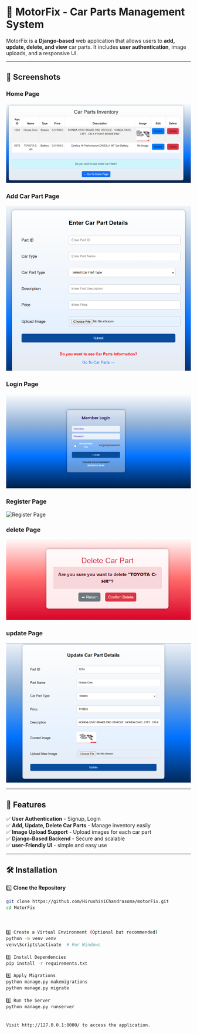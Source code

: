 # 🚗 MotorFix - Car Parts Management System

MotorFix is a **Django-based** web application that allows users to **add, update, delete, and view** car parts. It includes **user authentication**, image uploads, and a responsive UI.

 

---

## 📸 Screenshots

### Home Page
![Home Page](/MotorFix/screenshots/carpartsinventory.png)

### Add Car Part Page
![Add Car Part](/MotorFix/screenshots/adddetails.png)

### Login Page
![Login Page](/MotorFix/screenshots/login.png)

### Register Page
![Register Page](/MotorFix/screenshots/register.png)

### delete Page
![delete Page](/MotorFix/screenshots/delete.png)

### update Page
![update Page](/MotorFix/screenshots/updatedetails.png)

---

## 📌 Features

✅ **User Authentication** - Signup, Login  
✅ **Add, Update, Delete Car Parts** - Manage inventory easily  
✅ **Image Upload Support** - Upload images for each car part  
✅ **Django-Based Backend** - Secure and scalable  
✅ **user-Friendly UI** - simple and easy use  

---

## 🛠 Installation

1️⃣ **Clone the Repository**
```bash
git clone https://github.com/HirushiniChandrasoma/motorFix.git
cd MotorFix



2️⃣ Create a Virtual Environment (Optional but recommended)
python -m venv venv
venv\Scripts\activate  # For Windows

3️⃣ Install Dependencies
pip install -r requirements.txt

4️⃣ Apply Migrations
python manage.py makemigrations
python manage.py migrate

5️⃣ Run the Server
python manage.py runserver     


Visit http://127.0.0.1:8000/ to access the application.